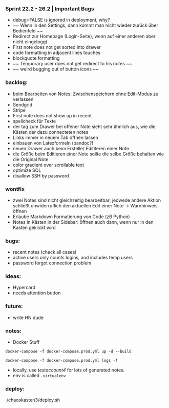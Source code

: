### Sprint 22.2 - 26.2 | Important Bugs

* debug=FALSE is ignored in deployment, why?
* ~~ Wenn in den Settings, dann kommt man nicht wieder zurück über Bedienfeld ~~
* Redirect zur Homepage (Login-Seite), wenn auf einer anderen aber nicht eingeloggt
* First note does not get sorted into drawer
* code formatting in adjacent lines touches
* blockquote formatting
* ~~ Temporary user does not get redirect to his notes ~~
* ~~ weird bugging out of button icons ~~

### backlog:

* beim Bearbeiten von Notes: Zwischenspeichern ohne Edit-Modus zu verlassen
* Sendgrid
* Stripe
* First note does not show up in recent
* spellcheck für Texte
* der tag zum Drawer bei offener Note sieht sehr ähnlich aus, wie die Kästen der dazu connecteten notes
* Links immer in neuem Tab öffnen lassen
* einbauen von Latexformeln (pandoc?)
* neuen Drawer auch beim Erstelle/ Edititeren einer Note
* die Größe beim Editieren einer Note sollte die selbe Größe behalten wie die Original Note
* color gradient over scrollable text
* optimize SQL
* disallow SSH by password

### wontfix

* zwei Notes sind nicht gleichzeitig bearbeitbar; jedwede andere Aktion schließt unwiderruflich den aktuellen Edit einer Note -> Warnhinweis öffnen
* Erlaube Markdown Formatierung von Code (zB Python)
* Notes in Kästen in der Sidebar: öffnen auch dann, wenn nur in den Kasten geklickt wird


### bugs:

* recent notes (check all cases)
* active users only counts logins, and includes temp users
* password forgot connection problem

### ideas:

* Hypercard
* needs attention button

### future:

* write HN dude

### notes:

* Docker Stuff

`docker-compose -f docker-compose.prod.yml up -d --build`

`docker-compose -f docker-compose.prod.yml logs -f`

* locally, use *testaccount4* for lots of generated notes.
* env is called `.virtualenv`

### deploy:

./chaoskasten3/deploy.sh
